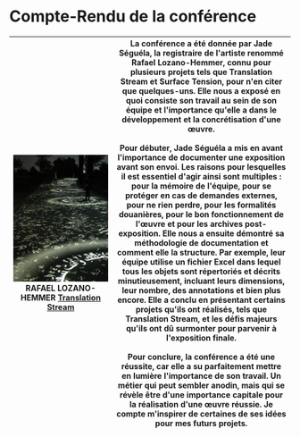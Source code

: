 # Compte-Rendu de la conférence

| <img src="Médias/exposition_translation_stream.jpg" alt="Image" width="2500"> RAFAEL LOZANO-HEMMER [Translation Stream](https://www.lozano-hemmer.com/translation_stream.php) | La conférence a été donnée par Jade Séguéla, la registraire de l'artiste renommé Rafael Lozano-Hemmer, connu pour plusieurs projets tels que Translation Stream et Surface Tension, pour n'en citer que quelques-uns. Elle nous a exposé en quoi consiste son travail au sein de son équipe et l'importance qu'elle a dans le développement et la concrétisation d'une œuvre. <br><br> Pour débuter, Jade Séguéla a mis en avant l'importance de documenter une exposition avant son envoi. Les raisons pour lesquelles il est essentiel d'agir ainsi sont multiples : pour la mémoire de l'équipe, pour se protéger en cas de demandes externes, pour ne rien perdre, pour les formalités douanières, pour le bon fonctionnement de l'œuvre et pour les archives post-exposition. Elle nous a ensuite démontré sa méthodologie de documentation et comment elle la structure. Par exemple, leur équipe utilise un fichier Excel dans lequel tous les objets sont répertoriés et décrits minutieusement, incluant leurs dimensions, leur nombre, des annotations et bien plus encore. Elle a conclu en présentant certains projets qu'ils ont réalisés, tels que Translation Stream, et les défis majeurs qu'ils ont dû surmonter pour parvenir à l'exposition finale. <br><br> Pour conclure, la conférence a été une réussite, car elle a su parfaitement mettre en lumière l'importance de son travail. Un métier qui peut sembler anodin, mais qui se révèle être d'une importance capitale pour la réalisation d'une œuvre réussie. Je compte m'inspirer de certaines de ses idées pour mes futurs projets. |
|:---:|---|

